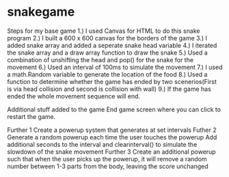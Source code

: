 # snakegame

Steps for my base game
1.) I used Canvas for HTML to do this snake program
2.) I built a 600 x 600 canvas for the borders of the game
3.) I added snake array and added a seperate snake head variable
4.) I iterated the snake array and a draw array function to draw the snake
5.) Used a combination of unshifting the head and pop() for the snake for the movement
6.) Used an interval of 100ms to simulate the movement
7.) I used a math.Random variable to generate the location of the food 
8.) Used a function to determine whether the game has ended by two scenerios(First is via head collision and second is 
collision with wall)
9.) If the game has ended the whole movement sequence will end.

Additional stuff added to the game
End game screen where you can click to restart the game.

Further 1
Create a powerup system that generates at set intervals
Futher 2
Generate a random powerup each time the user touches the powerup
Add additional seconds to the interval and clearinterval() to simulate the slowdown of the snake movement
Further 3
Create an additional powerup such that when the user picks up the powerup, it will remove a random number between 1-3 parts 
from the body, leaving the score unchanged

